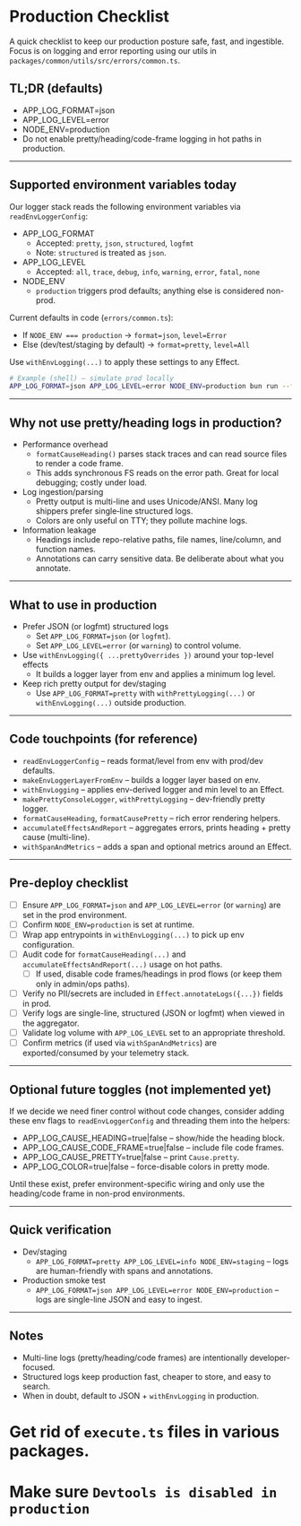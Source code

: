 # Production Checklist

A quick checklist to keep our production posture safe, fast, and ingestible. Focus is on logging and error reporting using our utils in `packages/common/utils/src/errors/common.ts`.

## TL;DR (defaults)

- APP_LOG_FORMAT=json
- APP_LOG_LEVEL=error
- NODE_ENV=production
- Do not enable pretty/heading/code-frame logging in hot paths in production.

---

## Supported environment variables today

Our logger stack reads the following environment variables via `readEnvLoggerConfig`:

- APP_LOG_FORMAT
  - Accepted: `pretty`, `json`, `structured`, `logfmt`
  - Note: `structured` is treated as `json`.
- APP_LOG_LEVEL
  - Accepted: `all`, `trace`, `debug`, `info`, `warning`, `error`, `fatal`, `none`
- NODE_ENV
  - `production` triggers prod defaults; anything else is considered non-prod.

Current defaults in code (`errors/common.ts`):

- If `NODE_ENV === production` → `format=json`, `level=Error`
- Else (dev/test/staging by default) → `format=pretty`, `level=All`

Use `withEnvLogging(...)` to apply these settings to any Effect.

```bash
# Example (shell) – simulate prod locally
APP_LOG_FORMAT=json APP_LOG_LEVEL=error NODE_ENV=production bun run --filter @beep/server start
```

---

## Why not use pretty/heading logs in production?

- Performance overhead
  - `formatCauseHeading()` parses stack traces and can read source files to render a code frame.
  - This adds synchronous FS reads on the error path. Great for local debugging; costly under load.
- Log ingestion/parsing
  - Pretty output is multi-line and uses Unicode/ANSI. Many log shippers prefer single‑line structured logs.
  - Colors are only useful on TTY; they pollute machine logs.
- Information leakage
  - Headings include repo-relative paths, file names, line/column, and function names.
  - Annotations can carry sensitive data. Be deliberate about what you annotate.

---

## What to use in production

- Prefer JSON (or logfmt) structured logs
  - Set `APP_LOG_FORMAT=json` (or `logfmt`).
  - Set `APP_LOG_LEVEL=error` (or `warning`) to control volume.
- Use `withEnvLogging({ ...prettyOverrides })` around your top-level effects
  - It builds a logger layer from env and applies a minimum log level.
- Keep rich pretty output for dev/staging
  - Use `APP_LOG_FORMAT=pretty` with `withPrettyLogging(...)` or `withEnvLogging(...)` outside production.

---

## Code touchpoints (for reference)

- `readEnvLoggerConfig` – reads format/level from env with prod/dev defaults.
- `makeEnvLoggerLayerFromEnv` – builds a logger layer based on env.
- `withEnvLogging` – applies env-derived logger and min level to an Effect.
- `makePrettyConsoleLogger`, `withPrettyLogging` – dev-friendly pretty logger.
- `formatCauseHeading`, `formatCausePretty` – rich error rendering helpers.
- `accumulateEffectsAndReport` – aggregates errors, prints heading + pretty cause (multi-line).
- `withSpanAndMetrics` – adds a span and optional metrics around an Effect.

---

## Pre-deploy checklist

- [ ] Ensure `APP_LOG_FORMAT=json` and `APP_LOG_LEVEL=error` (or `warning`) are set in the prod environment.
- [ ] Confirm `NODE_ENV=production` is set at runtime.
- [ ] Wrap app entrypoints in `withEnvLogging(...)` to pick up env configuration.
- [ ] Audit code for `formatCauseHeading(...)` and `accumulateEffectsAndReport(...)` usage on hot paths.
  - [ ] If used, disable code frames/headings in prod flows (or keep them only in admin/ops paths).
- [ ] Verify no PII/secrets are included in `Effect.annotateLogs({...})` fields in prod.
- [ ] Verify logs are single-line, structured (JSON or logfmt) when viewed in the aggregator.
- [ ] Validate log volume with `APP_LOG_LEVEL` set to an appropriate threshold.
- [ ] Confirm metrics (if used via `withSpanAndMetrics`) are exported/consumed by your telemetry stack.

---

## Optional future toggles (not implemented yet)

If we decide we need finer control without code changes, consider adding these env flags to `readEnvLoggerConfig` and threading them into the helpers:

- APP_LOG_CAUSE_HEADING=true|false – show/hide the heading block.
- APP_LOG_CAUSE_CODE_FRAME=true|false – include file code frames.
- APP_LOG_CAUSE_PRETTY=true|false – print `Cause.pretty`.
- APP_LOG_COLOR=true|false – force-disable colors in pretty mode.

Until these exist, prefer environment-specific wiring and only use the heading/code frame in non-prod environments.

---

## Quick verification

- Dev/staging
  - `APP_LOG_FORMAT=pretty APP_LOG_LEVEL=info NODE_ENV=staging` – logs are human-friendly with spans and annotations.
- Production smoke test
  - `APP_LOG_FORMAT=json APP_LOG_LEVEL=error NODE_ENV=production` – logs are single-line JSON and easy to ingest.

---

## Notes

- Multi-line logs (pretty/heading/code frames) are intentionally developer-focused.
- Structured logs keep production fast, cheaper to store, and easy to search.
- When in doubt, default to JSON + `withEnvLogging` in production.


# Get rid of `execute.ts` files in various packages.


# Make sure `Devtools is disabled in production`
